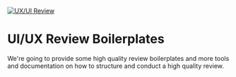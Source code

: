[![UX/UI Review](https://user-images.githubusercontent.com/132332/64814947-cea84d80-d5a4-11e9-80f7-1bda242f200d.png)](https://uxreview.io)

# UI/UX Review Boilerplates

We're going to provide some high quality review boilerplates and more tools and documentation on how to structure and conduct a high quality review.
